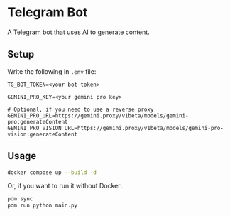 # Telegram Bot

A Telegram bot that uses AI to generate content.

## Setup

Write the following in `.env` file:

```.env
TG_BOT_TOKEN=<your bot token>

GEMINI_PRO_KEY=<your gemini pro key>

# Optional, if you need to use a reverse proxy
GEMINI_PRO_URL=https://gemini.proxy/v1beta/models/gemini-pro:generateContent
GEMINI_PRO_VISION_URL=https://gemini.proxy/v1beta/models/gemini-pro-vision:generateContent
```

## Usage

```bash
docker compose up --build -d
```

Or, if you want to run it without Docker:

```bash
pdm sync
pdm run python main.py
```

